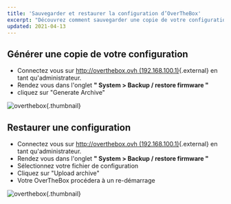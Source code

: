 ```yaml
---
title: 'Sauvegarder et restaurer la configuration d’OverTheBox'
excerpt: "Découvrez comment sauvegarder une copie de votre configuration pour restaurer ultérieurement votre système"
updated: 2021-04-13
---
```


## Générer une copie de votre configuration

- Connectez vous sur [http://overthebox.ovh (192.168.100.1)](http://overthebox.ovh){.external} en tant qu'administrateur.
- Rendez vous dans l'onglet **" System > Backup / restore firmware "**
- cliquez sur "Generate Archive"

![overthebox](4407.png){.thumbnail}

## Restaurer une configuration

- Connectez vous sur [http://overthebox.ovh (192.168.100.1)](http://overthebox.ovh){.external} en tant qu'administrateur.
- Rendez vous dans l'onglet **" System > Backup / restore firmware "**
- Sélectionnez votre fichier de configuration
- Cliquez sur "Upload archive"
- Votre OverTheBox procédera à un re-démarrage

![overthebox](4408.png){.thumbnail}
